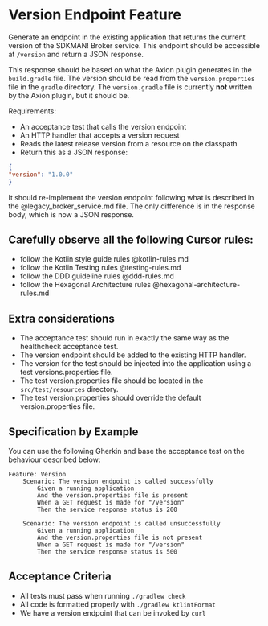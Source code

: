 # Version Endpoint Feature

Generate an endpoint in the existing application that returns the current version of the SDKMAN! Broker service. This
endpoint should be accessible at `/version` and return a JSON response.

This response should be based on what the Axion plugin generates in the `build.gradle` file. The version should be read
from the `version.properties` file in the `gradle` directory. The `version.gradle` file is currently **not** written by
the Axion plugin, but it should be.

Requirements:

* An acceptance test that calls the version endpoint
* An HTTP handler that accepts a version request
* Reads the latest release version from a resource on the classpath
* Return this as a JSON response:
```json
{
"version": "1.0.0"
}
```

It should re-implement the version endpoint following what is described in the @legacy_broker_service.md file.
The only difference is in the response body, which is now a JSON response.

## Carefully observe all the following Cursor rules:

* follow the Kotlin style guide rules @kotlin-rules.md
* follow the Kotlin Testing rules @testing-rules.md
* follow the DDD guideline rules @ddd-rules.md
* follow the Hexagonal Architecture rules @hexagonal-architecture-rules.md

## Extra considerations

* The acceptance test should run in exactly the same way as the healthcheck acceptance test.
* The version endpoint should be added to the existing HTTP handler.
* The version for the test should be injected into the application using a test versions.properties file.
* The test version.properties file should be located in the `src/test/resources` directory.
* The test version.properties should override the default version.properties file.

## Specification by Example

You can use the following Gherkin and base the acceptance test on the behaviour described below:

```gherkin
Feature: Version
	Scenario: The version endpoint is called successfully
		Given a running application
		And the version.properties file is present
		When a GET request is made for "/version"
        Then the service response status is 200

	Scenario: The version endpoint is called unsuccessfully
        Given a running application
        And the version.properties file is not present
        When a GET request is made for "/version"
        Then the service response status is 500
```

## Acceptance Criteria

* All tests must pass when running `./gradlew check`
* All code is formatted properly with `./gradlew ktlintFormat`
* We have a version endpoint that can be invoked by `curl`
